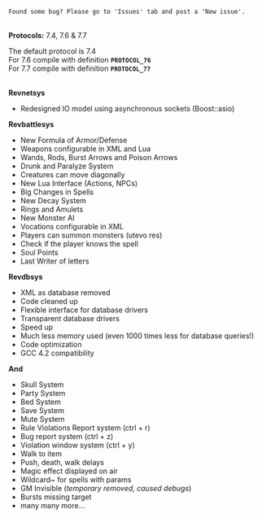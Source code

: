 `Found some bug? Please go to 'Issues' tab and post a 'New issue'.`<br><br>

<b>Protocols:</b> 7.4, 7.6 & 7.7<br>

The default protocol is 7.4<br>
For 7.6 compile with definition <code>__PROTOCOL_76__</code><br>
For 7.7 compile with definition <code>__PROTOCOL_77__</code><br><br>



<b>Revnetsys</b>
<ul><li>Redesigned IO model using asynchronous sockets (Boost::asio)<br></li></ul>

<b>Revbattlesys</b>
<ul><li>New Formula of Armor/Defense<br>
</li><li>Weapons configurable in XML and Lua<br>
</li><li>Wands, Rods, Burst Arrows and Poison Arrows<br>
</li><li>Drunk and Paralyze System<br>
</li><li>Creatures can move diagonally<br>
</li><li>New Lua Interface (Actions, NPCs)<br>
</li><li>Big Changes in Spells<br>
</li><li>New Decay System<br>
</li><li>Rings and Amulets<br>
</li><li>New Monster AI<br>
</li><li>Vocations configurable in XML<br>
</li><li>Players can summon monsters (utevo res)<br>
</li><li>Check if the player knows the spell<br>
</li><li>Soul Points<br>
</li><li>Last Writer of letters</li></ul>

<b>Revdbsys</b>
<ul><li>XML as database removed<br>
</li><li>Code cleaned up<br>
</li><li>Flexible interface for database drivers<br>
</li><li>Transparent database drivers<br>
</li><li>Speed up<br>
</li><li>Much less memory used (even 1000 times less for database queries!)<br>
</li><li>Code optimization<br>
</li><li>GCC 4.2 compatibility</li></ul>

<b>And</b>
<ul><li>Skull System<br>
</li><li>Party System<br>
</li><li>Bed System<br>
</li><li>Save System<br>
</li><li>Mute System<br>
</li><li>Rule Violations Report system (ctrl + r)<br>
</li><li>Bug report system (ctrl + z)<br>
</li><li>Violation window system (ctrl + y)<br>
</li><li>Walk to item<br>
</li><li>Push, death, walk delays<br>
</li><li>Magic effect displayed on air<br>
</li><li>Wildcard~ for spells with params<br>
</li><li>GM Invisible (<i>temporary removed, caused debugs</i>)<br>
</li><li>Bursts missing target<br>
</li><li>many many more...